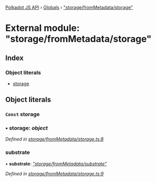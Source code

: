 [Polkadot JS API](../README.md) › [Globals](../globals.md) › ["storage/fromMetadata/storage"](_storage_frommetadata_storage_.md)

# External module: "storage/fromMetadata/storage"

## Index

### Object literals

* [storage](_storage_frommetadata_storage_.md#const-storage)

## Object literals

### `Const` storage

### ▪ **storage**: *object*

*Defined in [storage/fromMetadata/storage.ts:8](https://github.com/polkadot-js/api/blob/af682bc/packages/api-metadata/src/storage/fromMetadata/storage.ts#L8)*

###  substrate

• **substrate**: *["storage/fromMetadata/substrate"](_storage_frommetadata_substrate_.md)*

*Defined in [storage/fromMetadata/storage.ts:9](https://github.com/polkadot-js/api/blob/af682bc/packages/api-metadata/src/storage/fromMetadata/storage.ts#L9)*
